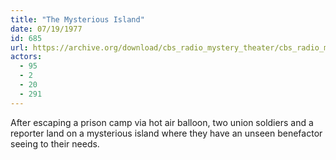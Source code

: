 ```yaml
---
title: "The Mysterious Island"
date: 07/19/1977
id: 685
url: https://archive.org/download/cbs_radio_mystery_theater/cbs_radio_mystery_theater-0651-0700.zip/cbs_radio_mystery_theater-0651-0700%2Fcbsrmt_0685_the_mysterious_island.mp3
actors:
  - 95
  - 2
  - 20
  - 291
---
```

After escaping a prison camp via hot air balloon, two union soldiers and a reporter land on a mysterious island where they have an unseen benefactor seeing to their needs.